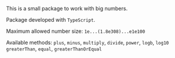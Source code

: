 This is a small package to work with big numbers.

Package developed with `TypeScript`.

Maximum allowed number size: `1e...(1.8e308)...e1e100`

Available methods: `plus`, `minus`, `multiply`, `divide`, `power`, `logb`, `log10` `greaterThan`, `equal`, `greaterThanOrEqual`